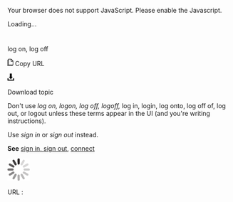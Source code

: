 Your browser does not support JavaScript. Please enable the Javascript.

Loading...

# 

log on, log off

![Copy URL](media/log-on-log-off/Copy.png)
Copy URL

![Download](media/log-on-log-off/Download.png)

Download topic

Don't use *log on, logon, log off, logoff,* log in, login, log onto, log off of, log out, or logout unless these terms appear in the UI (and you're writing instructions). 

Use *sign in* or *sign out* instead.

**See** [sign in, sign out](https://worldready.cloudapp.net/Styleguide/Read?id=2700&topicid=28799), [connect](https://worldready.cloudapp.net/Styleguide/Read?id=2700&topicid=28799)

![In progress](media/log-on-log-off/activity-large.gif)

URL :

